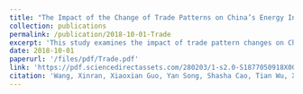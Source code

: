 ```yaml
---
title: "The Impact of the Change of Trade Patterns on China’s Energy Industry"
collection: publications
permalink: /publication/2018-10-01-Trade
excerpt: 'This study examines the impact of trade pattern changes on China energy industry, a key player in the upstream segment of the vertically structured industrial economy. Utilizing input-output data from 1987 to 2007, especially post-WTO accession in 2001, we analyze the upstreamness of the energy sector in the industrial value chain.'
date: 2018-10-01
paperurl: '/files/pdf/Trade.pdf'
link: 'https://pdf.sciencedirectassets.com/280203/1-s2.0-S1877050918X00167/1-s2.0-S1877050918319343/main.pdf?X-Amz-Security-Token=IQoJb3JpZ2luX2VjENb%2F%2F%2F%2F%2F%2F%2F%2F%2F%2FwEaCXVzLWVhc3QtMSJHMEUCIApdrcTFD0Ld3bgZ0FawtRCKe583hpvsmU8fY1TzLmNtAiEAmqMHlVQn2lmoPgnlGmkRFYfVZQZeYaTGyXsA1JpYjx8qsgUIfhAFGgwwNTkwMDM1NDY4NjUiDCk4ixMgJMGiwjlJOyqPBbq%2BwHMRmdA9sKjpxkmE4tYVg6goq%2FsU9I15RyLPvoGiXT8g1ZPJFt1XfYinxxjNtVRJ9pCf4PD2D55Ks2zS8tTcI7JyJz%2Ff8zgbD7V9aKWM8MMQ96sqLRLDWdCEJIJWJq7ghWLquqTRuCy9l2kymNj3h6PHwtos9zkKZNrkdVcQkGCiuV%2BZ%2FcbIPyIdM48rYS1L1eRIiyPeDcgS0Zucjpuil%2BWFkNxNO7poPBDgwIIDrom1Odk%2FL5e8RR0MgikeWWSl0vdJluRW11qsH5IBaEsK47zAZeTsxp7ZI2ZnncM7%2BM0cBwpYGEEjjOu0VnxVwG9e7I6N5oXN3ATQB8mQaI5j%2FuVHhUch9NF1VwC70QJuDwlpOYUCD3ng46aIUuLuPH1iA7%2FTMuQKSHLVOojz4nkmaz8ANsnVLdsbrPAlbjoB7bwYl1Lt0uLdBP48r5cJHIiRnOxyB3kDcsCdq%2FQCpMPlbDM%2FJLrJVzWv9oj%2FHOOo33gqEBhyulAEEOPFCt6LFTQrmgEURVQEcWYuhgDSdvwZ9gD9Cy35R0tC2evYl%2FOsKQTo85nm7AQYaFHC%2F7icN8rA22ET4BznbJXtEEWz0qDu6UNPTEZPWjmflDKaoEaeNmqxny2G6hpgUGiF%2B1iYqLNJFvZaDxOz2RX87O%2FnWAGXU1R6EPgn4bnzh%2FdAsKuwVJka%2F83EGYQQ4sxwy8ZKitvIXXP7S2uMlycOZYlYH8sbEDl9uh2jPl9jMU6ePs3n%2BBouZ7%2F97VtYpphqUItaXs1evU3Ofkpl3yNTJO4aMObTqCDkE5cU67Bb3tfpFcel79A1Fs5mOB3bD6PiNo%2Fr1yzzw3gaz%2BgG02FAWLfnEcWBtGbgGAZxIxnXZ3mkYxwwzJyRrQY6sQH1lA2eLrUNpYqUXx1uwIWrlGouorD47brBxPdRY9U1ZgtI2GPkla3x7u5I1yZHdWl2jffLmgrWGYoxUyfOau3syhWtXM7GX5Lr02HMX5qH2Xh4OZkUbRKtTnjPyd78gXAUBrEwdIEWAEKK2rvz%2BtZgoofdvpD9D%2FC5yoz%2BurwlxXmI9w0tFERc6%2BtpL%2B5C6juqQBDi%2BVHt5lSyhFKtInAdEMdjnu60AccQoE9VOdzVVmQ%3D&X-Amz-Algorithm=AWS4-HMAC-SHA256&X-Amz-Date=20240114T223953Z&X-Amz-SignedHeaders=host&X-Amz-Expires=300&X-Amz-Credential=ASIAQ3PHCVTYYL645T75%2F20240114%2Fus-east-1%2Fs3%2Faws4_request&X-Amz-Signature=ea8ebe508e723b02decc66abe4ac1f7fc84ed3326faeed103ec672ddf9a51afd&hash=ceae9f7f6ef8a0dc30e3c40e442e968f62dd317972522da9bb29f2284a3a8316&host=68042c943591013ac2b2430a89b270f6af2c76d8dfd086a07176afe7c76c2c61&pii=S1877050918319343&tid=spdf-d82b68aa-b9d0-45dc-99e2-5ebc8cbb6ef2&sid=d04d2a864663a7483428bbd-5b5e86159222gxrqa&type=client&tsoh=d3d3LnNjaWVuY2VkaXJlY3QuY29t&ua=14105e555759565004&rr=845960a4ece64c9e&cc=us'
citation: 'Wang, Xinran, Xiaoxian Guo, Yan Song, Shasha Cao, Tian Wu, Xin Tian, and Zhenping Li. "The impact of the change of trade pattern on China’s energy industry——Based on the measurement of the upstreamness of production of the value chains." Procedia computer science 139 (2018): 248-255.'
---
```

